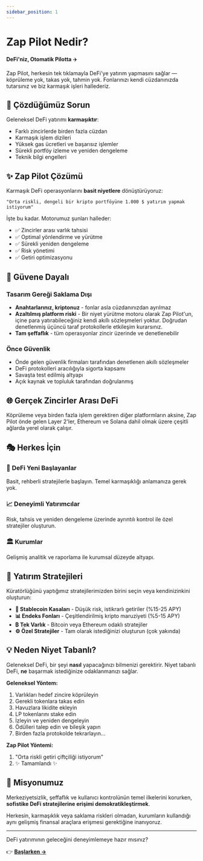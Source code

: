 ```yaml
---
sidebar_position: 1
---
```


# Zap Pilot Nedir?

**DeFi'niz, Otomatik Pilotta** ✈️

Zap Pilot, herkesin tek tıklamayla DeFi'ye yatırım yapmasını sağlar — köprüleme yok, takas yok,
tahmin yok. Fonlarınızı kendi cüzdanınızda tutarsınız ve biz karmaşık işleri hallederiz.

## 🎯 Çözdüğümüz Sorun

Geleneksel DeFi yatırımı **karmaşıktır**:

- Farklı zincirlerde birden fazla cüzdan
- Karmaşık işlem dizileri
- Yüksek gas ücretleri ve başarısız işlemler
- Sürekli portföy izleme ve yeniden dengeleme
- Teknik bilgi engelleri

## ✨ Zap Pilot Çözümü

Karmaşık DeFi operasyonlarını **basit niyetlere** dönüştürüyoruz:

```
"Orta riskli, dengeli bir kripto portföyüne 1.000 $ yatırım yapmak istiyorum"
```

İşte bu kadar. Motorumuz şunları halleder:

- ✅ Zincirler arası varlık tahsisi
- ✅ Optimal yönlendirme ve yürütme
- ✅ Sürekli yeniden dengeleme
- ✅ Risk yönetimi
- ✅ Getiri optimizasyonu

## 🔐 Güvene Dayalı

### Tasarım Gereği Saklama Dışı

- **Anahtarlarınız, kriptonuz** - fonlar asla cüzdanınızdan ayrılmaz
- **Azaltılmış platform riski** - Bir niyet yürütme motoru olarak Zap Pilot'un, içine para
  yatırabileceğiniz kendi akıllı sözleşmeleri yoktur. Doğrudan denetlenmiş üçüncü taraf
  protokollerle etkileşim kurarsınız.
- **Tam şeffaflık** - tüm operasyonlar zincir üzerinde ve denetlenebilir

### Önce Güvenlik

- Önde gelen güvenlik firmaları tarafından denetlenen akıllı sözleşmeler
- DeFi protokolleri aracılığıyla sigorta kapsamı
- Savaşta test edilmiş altyapı
- Açık kaynak ve topluluk tarafından doğrulanmış

## 🌐 Gerçek Zincirler Arası DeFi

Köprüleme veya birden fazla işlem gerektiren diğer platformların aksine, Zap Pilot önde gelen Layer
2'ler, Ethereum ve Solana dahil olmak üzere çeşitli ağlarda yerel olarak çalışır.

## 🎭 Herkes İçin

### 🔰 **DeFi Yeni Başlayanlar**

Basit, rehberli stratejilerle başlayın. Temel karmaşıklığı anlamanıza gerek yok.

### 📈 **Deneyimli Yatırımcılar**

Risk, tahsis ve yeniden dengeleme üzerinde ayrıntılı kontrol ile özel stratejiler oluşturun.

### 🏛️ **Kurumlar**

Gelişmiş analitik ve raporlama ile kurumsal düzeyde altyapı.

## 🚀 Yatırım Stratejileri

Küratörlüğünü yaptığımız stratejilerimizden birini seçin veya kendinizinkini oluşturun:

- **🏦 Stablecoin Kasaları** - Düşük risk, istikrarlı getiriler (%15-25 APY)
- **📊 Endeks Fonları** - Çeşitlendirilmiş kripto maruziyeti (%5-15 APY)
- **₿ Tek Varlık** - Bitcoin veya Ethereum odaklı stratejiler
- **⚙️ Özel Stratejiler** - Tam olarak istediğinizi oluşturun (çok yakında)

## 💡 Neden Niyet Tabanlı?

Geleneksel DeFi, bir şeyi **nasıl** yapacağınızı bilmenizi gerektirir. Niyet tabanlı DeFi, **ne**
başarmak istediğinize odaklanmanızı sağlar.

**Geleneksel Yöntem:**

1. Varlıkları hedef zincire köprüleyin
2. Gerekli tokenlara takas edin
3. Havuzlara likidite ekleyin
4. LP tokenlarını stake edin
5. İzleyin ve yeniden dengeleyin
6. Ödülleri talep edin ve bileşik yapın
7. Birden fazla protokolde tekrarlayın...

**Zap Pilot Yöntemi:**

1. "Orta riskli getiri çiftçiliği istiyorum"
2. ✨ Tamamlandı ✨

## 🎯 Misyonumuz

Merkeziyetsizlik, şeffaflık ve kullanıcı kontrolünün temel ilkelerini korurken, **sofistike DeFi
stratejilerine erişimi demokratikleştirmek**.

Herkesin, karmaşıklık veya saklama riskleri olmadan, kurumların kullandığı aynı gelişmiş finansal
araçlara erişmesi gerektiğine inanıyoruz.

---

DeFi yatırımının geleceğini deneyimlemeye hazır mısınız?

👉 **[Başlarken →](./getting-started)**
